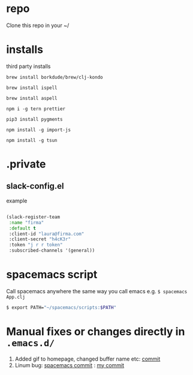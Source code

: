 # repo

Clone this repo in your ~/

# installs
third party installs

`brew install borkdude/brew/clj-kondo`

`brew install ispell`

`brew install aspell`

`npm i -g tern prettier`

`pip3 install pygments`

`npm install -g import-js`

`npm install -g tsun`

# .private

## slack-config.el

example

```lisp

(slack-register-team
 :name "firma"
 :default t
 :client-id "laura@firma.com"
 :client-secret "h4cK3r"
 :token "j r r token"
 :subscribed-channels '(general))

```

# spacemacs script

Call spacemacs anywhere the same way you call emacs e.g. `$ spacemacs App.clj`

```sh
$ export PATH="~/spacemacs/scripts:$PATH"
```

# Manual fixes or changes directly in `.emacs.d/`

1. Added gif to homepage, changed buffer name etc: [commit](https://github.com/Viglioni/spacemacs/commit/f1e14a15193bb6966325944fb5cdc84113425c65)
1. Linum bug: [spacemacs commit](https://github.com/syl20bnr/spacemacs/pull/9209/files ) : [my commit](https://github.com/Viglioni/spacemacs/commit/85b437e16a9c76157a8a9b4f82de9de570318231 ) 
